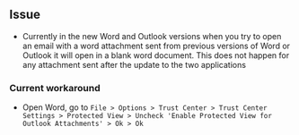 ## Issue
- Currently in the new Word and Outlook versions when you try to open an email with a word attachment sent from previous versions of Word or Outlook it will open in a blank word document. This does not happen for any attachment sent after the update to the two applications



### Current workaround
- Open Word, go to ``File > Options > Trust Center > Trust Center Settings > Protected View > Uncheck 'Enable Protected View for Outlook Attachments' > Ok > Ok``



